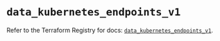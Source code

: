 # `data_kubernetes_endpoints_v1`

Refer to the Terraform Registry for docs: [`data_kubernetes_endpoints_v1`](https://registry.terraform.io/providers/hashicorp/kubernetes/2.35.1/docs/data-sources/endpoints_v1).
